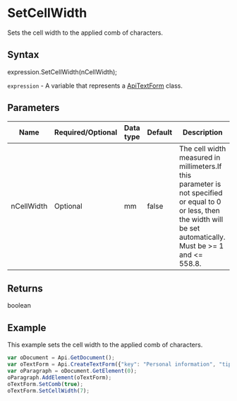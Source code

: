 # SetCellWidth

Sets the cell width to the applied comb of characters.

## Syntax

expression.SetCellWidth(nCellWidth);

`expression` - A variable that represents a [ApiTextForm](../ApiTextForm.md) class.

## Parameters

| **Name** | **Required/Optional** | **Data type** | **Default** | **Description** |
| ------------- | ------------- | ------------- | ------------- | ------------- |
| nCellWidth | Optional | mm | false | The cell width measured in millimeters.If this parameter is not specified or equal to 0 or less, then the width will be set automatically. Must be >= 1 and <= 558.8. |

## Returns

boolean

## Example

This example sets the cell width to the applied comb of characters.

```javascript
var oDocument = Api.GetDocument();
var oTextForm = Api.CreateTextForm({"key": "Personal information", "tip": "Enter your first name", "required": true, "placeholder": "First name", "maxCharacters": 10, "multiLine": false, "autoFit": false});
var oParagraph = oDocument.GetElement(0);
oParagraph.AddElement(oTextForm);
oTextForm.SetComb(true);
oTextForm.SetCellWidth(7);
```
